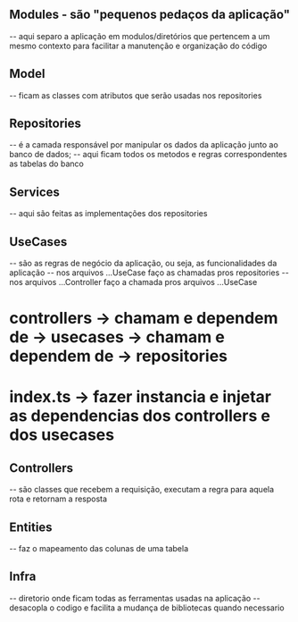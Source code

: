 ## Modules - são "pequenos pedaços da aplicação"
  -- aqui separo a aplicação em modulos/diretórios que pertencem a um mesmo contexto para facilitar a manutenção e organização do código

## Model
  -- ficam as classes com atributos que serão usadas nos repositories

## Repositories
  -- é a camada responsável por manipular os dados da aplicação junto ao banco de dados;
  -- aqui ficam todos os metodos e regras correspondentes as tabelas do banco

## Services
  -- aqui são feitas as implementações dos repositories

## UseCases
  -- são as regras de negócio da aplicação, ou seja, as funcionalidades da aplicação
  -- nos arquivos ...UseCase faço as chamadas pros repositories
  -- nos arquivos ...Controller faço a chamada pros arquivos ...UseCase
  # controllers -> chamam e dependem de -> usecases -> chamam e dependem de -> repositories
  # index.ts -> fazer instancia e injetar as dependencias dos controllers e dos usecases

## Controllers
  -- são classes que recebem a requisição, executam a regra para aquela rota e retornam a resposta

## Entities
  -- faz o mapeamento das colunas de uma tabela

## Infra
  -- diretorio onde ficam todas as ferramentas usadas na aplicação
  -- desacopla o codigo e facilita a mudança de bibliotecas quando necessario
